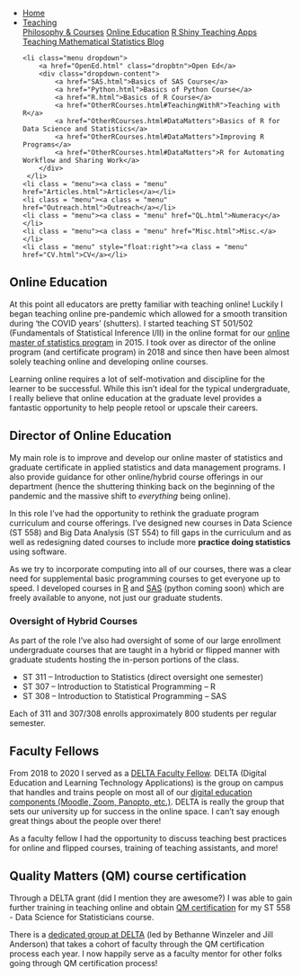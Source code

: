 
<head>
  <link rel="stylesheet" href="../css/styles.css">
</head>

<ul class = "menu">
    <li class = "menu"><a class = "menu" href="../index.html">Home</a></li>
    <li class="menu dropdown">
        <a href="Teaching.html" class="dropbtn">Teaching</a>
        <div class="dropdown-content">
            <a href="PhilosophyCourses.html">Philosophy & Courses</a>
            <a href="Online.html">Online Education</a>
            <a href="ShinyApps.html">R Shiny Teaching Apps</a>
            <a href="MathStat.html">Teaching Mathematical Statistics Blog</a>
        </div>
     </li>
    
    <li class="menu dropdown">
        <a href="OpenEd.html" class="dropbtn">Open Ed</a>
        <div class="dropdown-content">
            <a href="SAS.html">Basics of SAS Course</a>
            <a href="Python.html">Basics of Python Course</a>
            <a href="R.html">Basics of R Course</a>
            <a href="OtherRCourses.html#TeachingWithR">Teaching with R</a>
            <a href="OtherRCourses.html#DataMatters">Basics of R for Data Science and Statistics</a>
            <a href="OtherRCourses.html#DataMatters">Improving R Programs</a>
            <a href="OtherRCourses.html#DataMatters">R for Automating Workflow and Sharing Work</a>
        </div>
     </li>
    <li class = "menu"><a class = "menu" href="Articles.html">Articles</a></li>
    <li class = "menu"><a class = "menu" href="Outreach.html">Outreach</a></li>
    <li class = "menu"><a class = "menu" href="QL.html">Numeracy</a></li>
    <li class = "menu"><a class = "menu" href="Misc.html">Misc.</a></li>
    <li class = "menu" style="float:right"><a class = "menu" href="CV.html">CV</a></li>
</ul>

<br style = "display: block; content: ''; margin-top: 10; ">

## Online Education

At this point all educators are pretty familiar with teaching online!
Luckily I began teaching online pre-pandemic which allowed for a smooth
transition during ‘the COVID years’ (shutters). I started teaching ST
501/502 (Fundamentals of Statistical Inference I/II) in the online
format for our
<a href = "https://statistics.sciences.ncsu.edu/graduate/online-programs/" target = "_blank">online
master of statistics program</a> in 2015. I took over as director of the
online program (and certificate program) in 2018 and since then have
been almost solely teaching online and developing online courses.

Learning online requires a lot of self-motivation and discipline for the
learner to be successful. While this isn’t ideal for the typical
undergraduate, I really believe that online education at the graduate
level provides a fantastic opportunity to help people retool or upscale
their careers.

## Director of Online Education

My main role is to improve and develop our online master of statistics
and graduate certificate in applied statistics and data management
programs. I also provide guidance for other online/hybrid course
offerings in our department (hence the shuttering thinking back on the
beginning of the pandemic and the massive shift to *everything* being
online).

In this role I’ve had the opportunity to rethink the graduate program
curriculum and course offerings. I’ve designed new courses in Data
Science (ST 558) and Big Data Analysis (ST 554) to fill gaps in the
curriculum and as well as redesigning dated courses to include more
**practice doing statistics** using software.

As we try to incorporate computing into all of our courses, there was a
clear need for supplemental basic programming courses to get everyone up
to speed. I developed courses in [R](R.html) and [SAS](SAS.html) (python
coming soon) which are freely available to anyone, not just our graduate
students.

### Oversight of Hybrid Courses

As part of the role I’ve also had oversight of some of our large
enrollment undergraduate courses that are taught in a hybrid or flipped
manner with graduate students hosting the in-person portions of the
class.

-   ST 311 – Introduction to Statistics (direct oversight one semester)
-   ST 307 – Introduction to Statistical Programming – R
-   ST 308 – Introduction to Statistical Programming – SAS

Each of 311 and 307/308 enrolls approximately 800 students per regular
semester.

## Faculty Fellows

From 2018 to 2020 I served as a
<a href = "https://delta.ncsu.edu/about-delta/meet-our-faculty-fellows/" target = "_blank">DELTA
Faculty Fellow</a>. DELTA (Digital Education and Learning Technology
Applications) is the group on campus that handles and trains people on
most all of our
<a href = "https://ncsu.service-now.com/delta?id=delta_home" target = "_blank">digital
education components (Moodle, Zoom, Panopto, etc.)</a>. DELTA is really
the group that sets our university up for success in the online space. I
can’t say enough great things about the people over there!

As a faculty fellow I had the opportunity to discuss teaching best
practices for online and flipped courses, training of teaching
assistants, and more!

## Quality Matters (QM) course certification

Through a DELTA grant (did I mention they are awesome?) I was able to
gain further training in teaching online and obtain
<a href = "https://www.qualitymatters.org/" target = "_blank">QM
certification</a> for my ST 558 - Data Science for Statisticians course.

There is a
<a href = "https://delta.ncsu.edu/course-planning/delta-grants/" target = "_blank">dedicated
group at DELTA</a> (led by Bethanne Winzeler and Jill Anderson) that
takes a cohort of faculty through the QM certification process each
year. I now happily serve as a faculty mentor for other folks going
through QM certification process!

